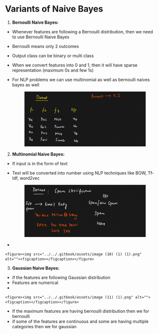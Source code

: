 # Variants of Naive Bayes

1. **Bernoulli Naive Bayes:**

* Whenever features are following a Bernoulli distribution, then we need to use Bernoulli Naive Bayes
* Bernoulli means only 2 outcomes
* Output class can be binary or multi class
* When we convert features into 0 and 1, then it will have sparse representation (maximum 0s and few 1s)
*   For NLP problems we can use multinomial as well as bernoulli naives bayes as well

    <figure><img src="../../.gitbook/assets/image (8) (1) (1) (1).png" alt=""><figcaption></figcaption></figure>

2. **Multinomial Naive Bayes:**

* If input is in the form of text
*   Text will be converted into number using NLP techniques like BOW, Tf-Idf, word2vec

    <figure><img src="../../.gitbook/assets/image (9) (1) (1).png" alt=""><figcaption></figcaption></figure>
*

    <figure><img src="../../.gitbook/assets/image (10) (1) (1).png" alt=""><figcaption></figcaption></figure>

3. **Gaussian Naive Bayes:**

* if the features are following Gaussian distribution&#x20;
* Features are numerical
*

    <figure><img src="../../.gitbook/assets/image (11) (1).png" alt=""><figcaption></figcaption></figure>



* If the maximum features are having bernoulli distribution then we for bernoulli&#x20;
* if some of the features are continuous and some are having multiple categories then we for gaussian
